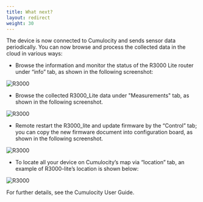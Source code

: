 ```yaml
---
title: What next?
layout: redirect
weight: 30
---
```


The device is now connected to Cumulocity and sends sensor data periodically. You can now browse and process the collected data in the cloud in various ways:

- Browse the information and monitor the status of the R3000 Lite router under “info” tab, as shown in the following screenshot:

![R3000](/guides/images/devices/r3000/R3000_info.png)

- Browse the collected R3000_Lite data under "Measurements" tab, as shown in the following screenshot.

![R3000](/guides/images/devices/r3000/R3000_measure.png)

- Remote restart the R3000_lite and update firmware by the “Control” tab; you can copy the new firmware document into configuration board, as shown in the following screenshot.

![R3000](/guides/images/devices/r3000/R3000_control.png)

- To locate all your device on Cumulocity’s map via “location” tab, an example of R3000-lite’s location is shown below:

![R3000](/guides/images/devices/r3000/R3000_location.png)

For further details, see the Cumulocity User Guide.
